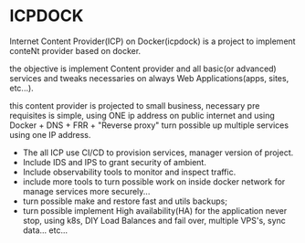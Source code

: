 # ICPDOCK

Internet Content Provider(ICP) on Docker(icpdock) is a project to implement conteNt provider based on docker.

the objective is implement Content provider and all basic(or advanced) services and tweaks necessaries on always Web Applications(apps, sites, etc...).

this content provider is projected to small business, necessary pre requisites is simple, using ONE ip address on public internet and using Docker + DNS + FRR + "Reverse proxy" turn possible up multiple services using one IP address.

- The all ICP use CI/CD to provision services, manager version of project.
- Include IDS and IPS to grant security of ambient.
- Include observability tools to monitor and inspect traffic.
- include more tools to turn possible work on inside docker network for manage services more securely...
- turn possible make and restore fast and utils backups;
- turn possible implement High availability(HA) for the application never stop, using k8s, DIY Load Balances and fail over, multiple VPS's, sync data... etc...

